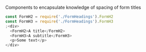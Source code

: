 Components to encapsulate knowledge of spacing of form titles

```js
const FormH2 = require('./FormHeadings').FormH2
const FormH3 = require('./FormHeadings').FormH3
;<div>
  <FormH2>A title</FormH2>
  <FormH3>A subtitle</FormH3>
  <p>Some text</p>
</div>
```

